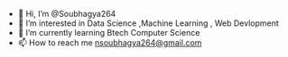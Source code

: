 - 👋 Hi, I’m @Soubhagya264
- 👀 I’m interested in Data Science ,Machine Learning , Web Devlopment
- 🌱 I’m currently learning Btech Computer Science
- 📫 How to reach me nsoubhagya264@gmail.com 
<!---
Soubhagya264/Soubhagya264 is a ✨ special ✨ repository because its `README.md` (this file) appears on your GitHub profile.
You can click the Preview link to take a look at your changes.
--->

